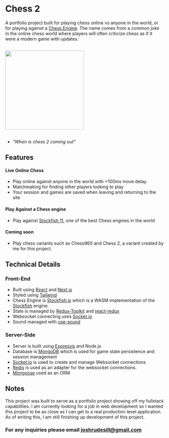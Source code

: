 # Chess 2
A portfolio project built for playing chess online vs anyone in the world, or for playing against a [Chess Engine](https://github.com/nmrugg/stockfish.js). The name comes from a common joke in the online chess world where players will often criticize chess as if it were a modern game with updates.
##
<image src= "assets/Frame2.svg" width=250></image>
##
- *"When is chess 2 coming out"* 

## Features
#### Live Online Chess 
- Play online against anyone in the world with <100ms move delay.
- Matchmaking for finding other players looking to play
- Your session and games are saved when leaving and returning to the site
#### Play Against a Chess engine
- Play against [Stockfish 11](https://github.com/nmrugg/stockfish.js), one of the best Chess engines in the world
#### Coming soon
- Play chess variants such as Chess960 and Chess 2, a variant created by me for this project.

## Technical Details
### Front-End
- Built using [React](https://reactjs.org/) and [Next.js](nextjs.org)
- Styled using [Tailwind](https://tailwindcss.com/)
- Chess Engine is [Stockfish.js](https://github.com/nmrugg/stockfish.js) which is a WASM implementation of the [Stockfish](https://github.com/official-stockfish/Stockfish) engine.
- State is managed by [Redux-Toolkit](https://redux-toolkit.js.org/) and [react-redux](https://react-redux.js.org/)
- Websocket connecting uses [Socket.io](socket.io)
- Sound managed with [use-sound](https://github.com/joshwcomeau/use-sound)
### Server-Side
- Server is built using [Expressjs](https://expressjs.com/) and Node.js
- Database is [MongoDB](https://www.mongodb.com/) which is used for game state persistence and session management
- [Socket.io](socket.io) is used to create and manage Websocket connections
- [Redis](https://redis.com/) is used as an adapter for the websocket connections.
- [Mongoose](https://mongoosejs.com/) used as an ORM

## Notes
This project was built to serve as a portfolio project showing off my fullstack capabilities. I am currently looking for a job in web development so I wanted this project to be as close as I can get to a real production level application. As of writing this, I am still finishing up development of this project.
### For any inquiries please email **joshrudesill@gmail.com**

